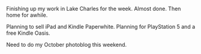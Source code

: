 
Finishing up my work in Lake Charles for the week. Almost done. Then home for awhile.

Planning to sell iPad and Kindle Paperwhite. Planning for PlayStation 5 and a free Kindle Oasis.

Need to do my October photoblog this weekend.